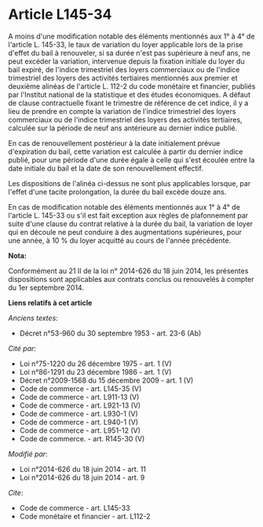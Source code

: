 # Article L145-34

A moins d'une modification notable des éléments mentionnés aux 1° à 4° de l'article L. 145-33, le taux de variation du loyer
applicable lors de la prise d'effet du bail à renouveler, si sa durée n'est pas supérieure à neuf ans, ne peut excéder la
variation, intervenue depuis la fixation initiale du loyer du bail expiré, de l'indice trimestriel des loyers commerciaux ou
de l'indice trimestriel des loyers des activités tertiaires mentionnés aux premier et deuxième alinéas de l'article L. 112-2
du code monétaire et financier, publiés par l'Institut national de la statistique et des études économiques. A défaut de
clause contractuelle fixant le trimestre de référence de cet indice, il y a lieu de prendre en compte la variation de
l'indice trimestriel des loyers commerciaux ou de l'indice trimestriel des loyers des activités tertiaires, calculée sur la
période de neuf ans antérieure au dernier indice publié. 

En cas de renouvellement postérieur à la date initialement prévue d'expiration du bail, cette variation est calculée à partir
du dernier indice publié, pour une période d'une durée égale à celle qui s'est écoulée entre la date initiale du bail et la
date de son renouvellement effectif. 

Les dispositions de l'alinéa ci-dessus ne sont plus applicables lorsque, par l'effet d'une tacite prolongation, la durée du
bail excède douze ans.

En cas de modification notable des éléments mentionnés aux 1° à 4° de l'article L. 145-33 ou s'il est fait exception aux
règles de plafonnement par suite d'une clause du contrat relative à la durée du bail, la variation de loyer qui en découle ne
peut conduire à des augmentations supérieures, pour une année, à 10 % du loyer acquitté au cours de l'année précédente.

**Nota:**

Conformément au 21 II de la loi n° 2014-626 du 18 juin 2014, les présentes dispositions sont applicables aux contrats conclus
ou renouvelés à compter du 1er septembre 2014.

**Liens relatifs à cet article**

_Anciens textes_:

  - Décret n°53-960 du 30 septembre 1953 - art. 23-6 (Ab)

_Cité par_:

  - Loi n°75-1220 du 26 décembre 1975 - art. 1 (V)
  - Loi n°86-1291 du 23 décembre 1986 - art. 1 (V)
  - Décret n°2009-1568 du 15 décembre 2009 - art. 1 (V)
  - Code de commerce - art. L145-35 (V)
  - Code de commerce - art. L911-13 (V)
  - Code de commerce - art. L921-13 (V)
  - Code de commerce - art. L930-1 (V)
  - Code de commerce - art. L940-1 (V)
  - Code de commerce - art. L951-12 (V)
  - Code de commerce. - art. R145-30 (V)

_Modifié par_:

  - Loi n°2014-626 du 18 juin 2014 - art. 11
  - Loi n°2014-626 du 18 juin 2014 - art. 9

_Cite_:

  - Code de commerce - art. L145-33
  - Code monétaire et financier - art. L112-2
